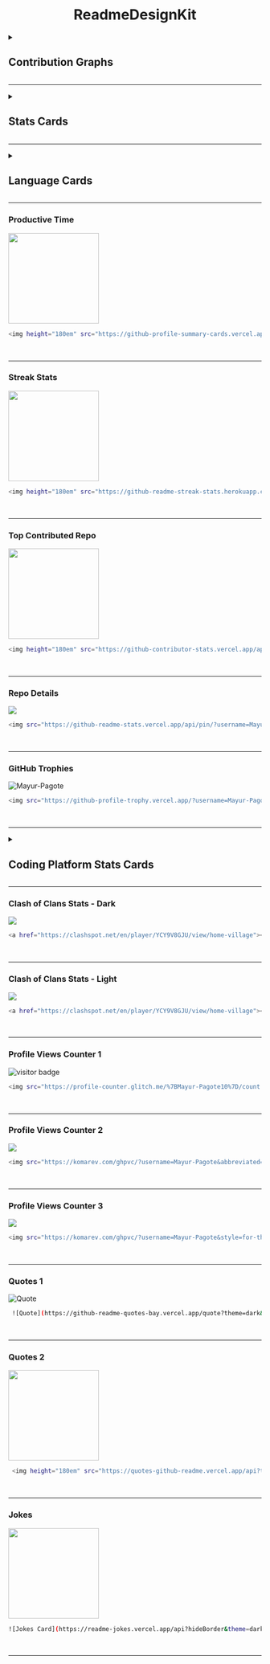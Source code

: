 <h1 align="center"> ReadmeDesignKit </h1>

<details>
<summary><h2>Contribution Graphs</h2></summary>

<h3>Contribution Graph 1</h3> 
<img src = "https://github-readme-activity-graph.vercel.app/graph?username=Mayur-Pagote&theme=react-dark&hide_border=false">

```bash
<img src = "https://github-readme-activity-graph.vercel.app/graph?username=Mayur-Pagote&theme=react-dark&hide_border=false">
```
<br>

---


<h3>Contribution Graph 2</h3> 
<img height = "180em" src = "https://github-profile-summary-cards.vercel.app/api/cards/profile-details?username=Mayur-Pagote&theme=radical"/>

```bash
<img height = "180em" src = "https://github-profile-summary-cards.vercel.app/api/cards/profile-details?username=Mayur-Pagote&theme=radical"/>
```
<br>

---


<h3>Contribution Graph 3</h3> 
<img src="https://ssr-contributions-svg.vercel.app/_/Mayur-Pagote?chart=3dbar&gap=0.6&scale=2&gradient=true&flatten=0&animation=mess&animation_duration=6&animation_loop=true&format=svg&weeks=50&theme=purple&widget_size=large&colors=FF6F61,FF9671,FFC15E,72F2EB,1282A2,FCE2DB,FAD4D8,DBDFFD&dark=true">
 
```bash
<img src="https://ssr-contributions-svg.vercel.app/_/Mayur-Pagote?chart=3dbar&gap=0.6&scale=2&gradient=true&flatten=0&animation=mess&animation_duration=6&animation_loop=true&format=svg&weeks=50&theme=purple&widget_size=large&colors=FF6F61,FF9671,FFC15E,72F2EB,1282A2,FCE2DB,FAD4D8,DBDFFD&dark=true">
```
<br>

---


<h3>Contribution Graph 4</h3> 
<div>
<picture>
<source media="(prefers-color-scheme: dark)" srcset="https://ssr-contributions-svg.vercel.app/_/Mayur-Pagote?chart=3dbar&gap=0.6&scale=2&flatten=2&animation=wave&animation_duration=4&animation_delay=0.06&animation_amplitude=24&animation_frequency=0.1&animation_wave_center=0_3&format=svg&weeks=34&theme=native&dark=true">
<source media="(prefers-color-scheme: light)" srcset="https://ssr-contributions-svg.vercel.app/_/Mayur-Pagote?chart=3dbar&gap=0.6&scale=2&flatten=2&animation=wave&animation_duration=4&animation_delay=0.06&animation_amplitude=24&animation_frequency=0.1&animation_wave_center=0_3&format=svg&weeks=34&theme=native">
<img alt="GitHub Contributions Graph" src="https://ssr-contributions-svg.vercel.app/_/Mayur-Pagote?chart=3dbar&flatten=1&weeks=34&animation=wave&format=svg&gap=0.6&animation_frequency=0.2&animation_amplitude=20&theme=pink">
</picture>
</div>
 
```bash
<div>
<picture>
<source media="(prefers-color-scheme: dark)" srcset="https://ssr-contributions-svg.vercel.app/_/Mayur-Pagote?chart=3dbar&gap=0.6&scale=2&flatten=2&animation=wave&animation_duration=4&animation_delay=0.06&animation_amplitude=24&animation_frequency=0.1&animation_wave_center=0_3&format=svg&weeks=34&theme=native&dark=true">
<source media="(prefers-color-scheme: light)" srcset="https://ssr-contributions-svg.vercel.app/_/Mayur-Pagote?chart=3dbar&gap=0.6&scale=2&flatten=2&animation=wave&animation_duration=4&animation_delay=0.06&animation_amplitude=24&animation_frequency=0.1&animation_wave_center=0_3&format=svg&weeks=34&theme=native">
<img alt="GitHub Contributions Graph" src="https://ssr-contributions-svg.vercel.app/_/Mayur-Pagote?chart=3dbar&flatten=1&weeks=34&animation=wave&format=svg&gap=0.6&animation_frequency=0.2&animation_amplitude=20&theme=pink">
</picture>
</div>
```
<br>

---


<h3>Contribution Graph 5</h3> 
<img alt="GitHub Contributions Graph" src="https://ssr-contributions-svg.vercel.app/_/Mayur-Pagote?chart=3dbar&flatten=1&weeks=34&animation=wave&format=svg&gap=0.6&animation_frequency=0.2&animation_amplitude=20&theme=pink"/>

```bash
<img alt="GitHub Contributions Graph" src="https://ssr-contributions-svg.vercel.app/_/Mayur-Pagote?chart=3dbar&flatten=1&weeks=34&animation=wave&format=svg&gap=0.6&animation_frequency=0.2&animation_amplitude=20&theme=pink"/>
```
<br>

</details>

---


<details>
<summary><h2>Stats Cards</h2></summary>
 
<h3>Stats Card 1</h3> 
<img height="180em" src="https://github-profile-summary-cards.vercel.app/api/cards/stats?username=Mayur-Pagote&theme=2077"/>

```bash
<img height="180em" src="https://github-profile-summary-cards.vercel.app/api/cards/stats?username=Mayur-Pagote&theme=2077"/>
```
<br>

---


<h3>Stats Card 2</h3> 
<img height="180em" src="https://github-readme-stats.vercel.app/api?username=Mayur-Pagote&show_icons=true&locale=en&theme=tokyonight" alt="Mayur-Pagote"/>
 
```bash
<img height="180em" src="https://github-readme-stats.vercel.app/api?username=Mayur-Pagote&show_icons=true&locale=en&theme=tokyonight" alt="Mayur-Pagote"/>
```
<br>

---


<h3>Stats Card 3</h3> 
<img height="180em" src="https://github-stats-alpha.vercel.app/api/?username=Mayur-Pagote" alt ="Stats"/>
 
```bash
<img height="180em" src="https://github-stats-alpha.vercel.app/api/?username=Mayur-Pagote" alt ="Stats"/>
```
<br>

---


<h3>Stats Card 4</h3> 
<img height="180em" src="https://github-readme-stats.vercel.app/api?username=Mayur-Pagote&show=reviews,prs_merged,prs_merged_percentage&show_icons=true&theme=synthwave"/>
 
```bash
<img height="180em" src="https://github-readme-stats.vercel.app/api?username=Mayur-Pagote&show=reviews,prs_merged,prs_merged_percentage&show_icons=true&theme=synthwave"/>
```
<br>

---


<h3>Stats Card 5</h3> 
<img height="180em" src="https://github-readme-stats.vercel.app/api?username=Mayur-Pagote&rank_icon=github&theme=highcontrast">

```bash
<img height="180em" src="https://github-readme-stats.vercel.app/api?username=Mayur-Pagote&rank_icon=github&theme=highcontrast">
```
<br>

---


<h3>Stats Card 6</h3> 
<img height="180em" src="https://github-readme-stats.vercel.app/api?username=Mayur-Pagote&rank_icon=percentile&theme=vision-friendly-dark">

```bash
<img height="180em" src="https://github-readme-stats.vercel.app/api?username=Mayur-Pagote&rank_icon=percentile&theme=vision-friendly-dark">
```
<br>

---


<h3>Stats Bar Card</h3> 
<img height="180em" src="https://github-widgetbox.vercel.app/api/profile?username=Mayur-Pagote&data=followers,repositories,stars,commits&theme=dark" alt="GitHub WidgetBox" width="90%" height="0%">
 
```bash
<img height="180em" src="https://github-widgetbox.vercel.app/api/profile?username=Mayur-Pagote&data=followers,repositories,stars,commits&theme=dark" alt="GitHub WidgetBox" width="90%" height="0%">
```
<br>

</details>

---

<details>
<summary><h2>Language Cards</h2></summary>
 
<h3>Most Used Language Card 1</h3> 
<img height = "180em" src="https://github-readme-stats.vercel.app/api/top-langs/?username=Mayur-Pagote&langs_count=5"/>

```bash
<img height = "180em" src="https://github-readme-stats.vercel.app/api/top-langs/?username=Mayur-Pagote&langs_count=5"/>
```
<br>

---


<h3>Most Used Language Card 2</h3> 
<img height = "180em" src="https://github-readme-stats.vercel.app/api/top-langs/?username=Mayur-Pagote&layout=compact"/>

```bash
<img height = "180em" src="https://github-readme-stats.vercel.app/api/top-langs/?username=Mayur-Pagote&layout=compact"/>
```
<br>

---


<h3>Most Used Language Card 3</h3> 
<img height = "180em" src="https://github-readme-stats.vercel.app/api/top-langs/?username=Mayur-Pagote&layout=donut-vertical&theme=dark"/>

```bash
<img height = "180em" src="https://github-readme-stats.vercel.app/api/top-langs/?username=Mayur-Pagote&layout=donut-vertical&theme=dark"/>
```
<br>

---


<h3>Most Used Language Card 4</h3> 
<img height = "180em" src="https://github-readme-stats.vercel.app/api/top-langs/?username=Mayur-Pagote&layout=pie&theme=merko"/>

```bash
<img height = "180em" src="https://github-readme-stats.vercel.app/api/top-langs/?username=Mayur-Pagote&layout=pie&theme=merko"/>
```
<br>

---


<h3>Most Used Language Card 5</h3> 
<img height = "180em" src="https://github-readme-stats.vercel.app/api/top-langs/?username=Mayur-Pagote&hide_progress=true"/>

```bash
<img height = "180em" src="https://github-readme-stats.vercel.app/api/top-langs/?username=Mayur-Pagote&hide_progress=true"/>
```
<br>

---


<h3>Top Language By Repo</h3> 
<img height="180em" src="https://github-profile-summary-cards.vercel.app/api/cards/repos-per-language?username=Mayur-Pagote&theme=transparent"/>

```bash
<img height="180em" src="https://github-profile-summary-cards.vercel.app/api/cards/repos-per-language?username=Mayur-Pagote&theme=transparent"/>
```
<br>

---


<h3>Most Commit Language</h3> 
<img height="180em" src="https://github-profile-summary-cards.vercel.app/api/cards/most-commit-language?username=Mayur-Pagote&theme=transparent"/>

```bash
<img height="180em" src="https://github-profile-summary-cards.vercel.app/api/cards/most-commit-language?username=Mayur-Pagote&theme=transparent"/>
```

<br>

</details>

---

<h3>Productive Time</h3> 
<img height="180em" src="https://github-profile-summary-cards.vercel.app/api/cards/productive-time?username=Mayur-Pagote&theme=transparent"/>

```bash
<img height="180em" src="https://github-profile-summary-cards.vercel.app/api/cards/productive-time?username=Mayur-Pagote&theme=transparent"/>
```

<br>

---


<h3>Streak Stats</h3> 
<img height="180em" src="https://github-readme-streak-stats.herokuapp.com?user=Mayur-Pagote&theme=transparent&hide_border=true&" align="center"/>
 
```bash
<img height="180em" src="https://github-readme-streak-stats.herokuapp.com?user=Mayur-Pagote&theme=transparent&hide_border=true&" align="center"/>
```

<br>

---


<h3>Top Contributed Repo</h3> 
<img height="180em" src="https://github-contributor-stats.vercel.app/api?username=Mayur-Pagote&limit=5&theme=transparent&hide_border=true&combine_all_yearly_contributions=true"/>
 
```bash
<img height="180em" src="https://github-contributor-stats.vercel.app/api?username=Mayur-Pagote&limit=5&theme=transparent&hide_border=true&combine_all_yearly_contributions=true"/>
```

<br>

---


<h3>Repo Details</h3> 
<img src="https://github-readme-stats.vercel.app/api/pin/?username=Mayur-Pagote\&repo=README_Design_Kit\&theme=jolly"/>
 
```bash
<img src="https://github-readme-stats.vercel.app/api/pin/?username=Mayur-Pagote\&repo=README_Design_Kit\&theme=jolly"/>
```

<br>

---


<h3>GitHub Trophies</h3> 
<img src="https://github-profile-trophy.vercel.app/?username=Mayur-Pagote&theme=radical" alt="Mayur-Pagote"/>
 
```bash
<img src="https://github-profile-trophy.vercel.app/?username=Mayur-Pagote&theme=radical" alt="Mayur-Pagote"/>
```

<br>

---


<details>
<summary><h2>Coding Platform Stats Cards</h2></summary>

<h3>Leetcode Stats 1</h3> 
<img height="180em" src="https://leetcard.jacoblin.cool/Demo-Contributer?theme=dark&font=Josefin%20Slab&ext=heatmap"/>
 
```bash
<img height="180em" src="https://leetcard.jacoblin.cool/Demo-Contributer?theme=dark&font=Josefin%20Slab&ext=heatmap"/>
```

<br>

---


<h3>Leetcode Stats 2</h3> 
<img height="180em" src="https://leetcard.jacoblin.cool/Demo-Contributer?ext=contest&theme=dark"/>
 
```bash
<img height="180em" src="https://leetcard.jacoblin.cool/Demo-Contributer?ext=contest&theme=dark"/>
```

<br>

---


<h3>Leetcode Stats 3</h3> 
<img height="180em" src="https://leetcard.jacoblin.cool/Demo-Contributer?ext=heatmap&theme=wtf&font=M+PLUS+Rounded+1c&border=2&radius=20"/>
 
```bash
<img height="180em" src="https://leetcard.jacoblin.cool/Demo-Contributer?ext=heatmap&theme=wtf&font=M+PLUS+Rounded+1c&border=2&radius=20"/>
```

<br>

---


<h3>GFG Stats</h3> 
<img height="180em" src="https://geeks-for-geeks-stats-card.vercel.app/?username=democontributer"/>
 
```bash
<img height="180em" src="https://geeks-for-geeks-stats-card.vercel.app/?username=democontributer"/>
```

<br>

---


<h3>Codeforces Stats</h3> 

<img height="180em" src="https://codeforces-readme-stats.vercel.app/api/card?username=DemoContributer"/>
 
```bash
<img height="180em" src="https://codeforces-readme-stats.vercel.app/api/card?username=DemoContributer"/>
```

<br>

</details>

---


<h3>Clash of Clans Stats - Dark</h3> 
<a href="https://clashspot.net/en/player/YCY9V8GJU/view/home-village"><img src="https://clashspot.net/player/YCY9V8GJU/signature?theme=dark&lng=en" /></a>
 
```bash
<a href="https://clashspot.net/en/player/YCY9V8GJU/view/home-village"><img src="https://clashspot.net/player/YCY9V8GJU/signature?theme=dark&lng=en" /></a>
```

<br>

---


<h3>Clash of Clans Stats - Light</h3> 
<a href="https://clashspot.net/en/player/YCY9V8GJU/view/home-village"><img src="https://clashspot.net/player/YCY9V8GJU/signature?theme=light&lng=en" /></a>
 
```bash
<a href="https://clashspot.net/en/player/YCY9V8GJU/view/home-village"><img src="https://clashspot.net/player/YCY9V8GJU/signature?theme=light&lng=en" /></a>
```

<br>

---


<h3>Profile Views Counter 1</h3> 
<img src="https://profile-counter.glitch.me/%7BMayur-Pagote10%7D/count.svg" alt="visitor badge"/>
 
```bash
<img src="https://profile-counter.glitch.me/%7BMayur-Pagote10%7D/count.svg" alt="visitor badge"/>
```

<br>

---


<h3>Profile Views Counter 2</h3> 
<img src="https://komarev.com/ghpvc/?username=Mayur-Pagote&abbreviated=true"/>

```bash
<img src="https://komarev.com/ghpvc/?username=Mayur-Pagote&abbreviated=true"/>
```

<br>

---


<h3>Profile Views Counter 3</h3> 
<img src="https://komarev.com/ghpvc/?username=Mayur-Pagote&style=for-the-badge"/>

```bash
<img src="https://komarev.com/ghpvc/?username=Mayur-Pagote&style=for-the-badge"/>
```

<br>

---


<h3>Quotes 1</h3> 

 ![Quote](https://github-readme-quotes-bay.vercel.app/quote?theme=dark&layout=churchill&font=Gabrielle&animation=grow_out_in)

 
```bash
 ![Quote](https://github-readme-quotes-bay.vercel.app/quote?theme=dark&layout=churchill&font=Gabrielle&animation=grow_out_in)
```

<br>

---


<h3>Quotes 2</h3> 
<img height="180em" src="https://quotes-github-readme.vercel.app/api?type=horizontal&theme=radical"/>
 
```bash
 <img height="180em" src="https://quotes-github-readme.vercel.app/api?type=horizontal&theme=radical"/>
```

<br>

---


<h3>Jokes</h3> 
<img height="180em" src="https://readme-jokes.vercel.app/api?hideBorder&theme=dark&qColor=%23944bcc&aColor=%23bbdb51"/>
 
```bash
![Jokes Card](https://readme-jokes.vercel.app/api?hideBorder&theme=dark&qColor=%23944bcc&aColor=%23bbdb51"/>
```

<br>

---
